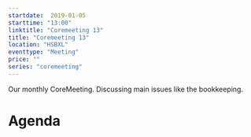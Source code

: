 ```yaml
---
startdate:  2019-01-05
starttime: "13:00"
linktitle: "Coremeeting 13"
title: "Coremeeting 13"
location: "HSBXL"
eventtype: "Meeting"
price: ""
series: "coremeeting"
---
```


Our monthly CoreMeeting. Discussing main issues like the bookkeeping.

# Agenda 


